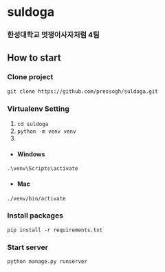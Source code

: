 # suldoga
### 한성대학교 멋쟁이사자처럼 4팀

## How to start
### Clone project
```git clone https://github.com/pressogh/suldoga.git```
### Virtualenv Setting
1. ```cd suldoga```
2. ```python -m venv venv```
3.
- #### Windows
```.\venv\Scripts\activate```
- #### Mac
```./venv/bin/activate```
### Install packages
```pip install -r requirements.txt```
### Start server
```python manage.py runserver```
